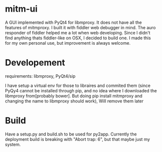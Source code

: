 # mitm-ui
A GUI implemented with PyQt4 for libmproxy. It does not have all the features of mitmproxy. I built it with fiddler web debugger in mind. The auro responder of fiddler helped me a lot when web developing. Since I didn't find anything thats fiddler-like on OSX, I decided to build one. I made this for my own personal use, but improvement is always welcome.

# Developement
requirements:
libmproxy, PyQt4/sip

I have setup a virtual env for those to libraires and commited them (since PyQy4 cannot be installed through pip, and no idea where I downloaded the libmproxy from[probably bower]. But doing pip install mitmproxy and changing the name to libmproxy should work), Will remove them later

# Build
Have a setup.py and build.sh to be used for py2app. Currently the deployment build is breaking with "Abort trap: 6", but that maybe just my system.
